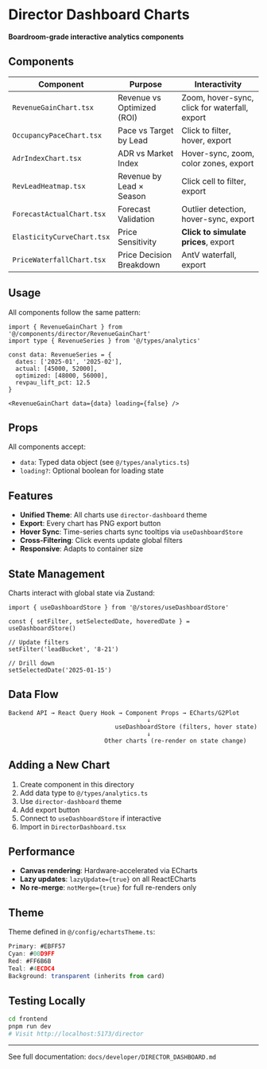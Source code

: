 # Director Dashboard Charts

**Boardroom-grade interactive analytics components**

## Components

| Component                  | Purpose                    | Interactivity                                 |
| -------------------------- | -------------------------- | --------------------------------------------- |
| `RevenueGainChart.tsx`     | Revenue vs Optimized (ROI) | Zoom, hover-sync, click for waterfall, export |
| `OccupancyPaceChart.tsx`   | Pace vs Target by Lead     | Click to filter, hover, export                |
| `AdrIndexChart.tsx`        | ADR vs Market Index        | Hover-sync, zoom, color zones, export         |
| `RevLeadHeatmap.tsx`       | Revenue by Lead × Season   | Click cell to filter, export                  |
| `ForecastActualChart.tsx`  | Forecast Validation        | Outlier detection, hover-sync, export         |
| `ElasticityCurveChart.tsx` | Price Sensitivity          | **Click to simulate prices**, export          |
| `PriceWaterfallChart.tsx`  | Price Decision Breakdown   | AntV waterfall, export                        |

## Usage

All components follow the same pattern:

```tsx
import { RevenueGainChart } from '@/components/director/RevenueGainChart'
import type { RevenueSeries } from '@/types/analytics'

const data: RevenueSeries = {
  dates: ['2025-01', '2025-02'],
  actual: [45000, 52000],
  optimized: [48000, 56000],
  revpau_lift_pct: 12.5
}

<RevenueGainChart data={data} loading={false} />
```

## Props

All components accept:

- `data`: Typed data object (see `@/types/analytics.ts`)
- `loading?`: Optional boolean for loading state

## Features

- **Unified Theme**: All charts use `director-dashboard` theme
- **Export**: Every chart has PNG export button
- **Hover Sync**: Time-series charts sync tooltips via `useDashboardStore`
- **Cross-Filtering**: Click events update global filters
- **Responsive**: Adapts to container size

## State Management

Charts interact with global state via Zustand:

```tsx
import { useDashboardStore } from '@/stores/useDashboardStore'

const { setFilter, setSelectedDate, hoveredDate } = useDashboardStore()

// Update filters
setFilter('leadBucket', '8-21')

// Drill down
setSelectedDate('2025-01-15')
```

## Data Flow

```
Backend API → React Query Hook → Component Props → ECharts/G2Plot
                                       ↓
                              useDashboardStore (filters, hover state)
                                       ↓
                           Other charts (re-render on state change)
```

## Adding a New Chart

1. Create component in this directory
2. Add data type to `@/types/analytics.ts`
3. Use `director-dashboard` theme
4. Add export button
5. Connect to `useDashboardStore` if interactive
6. Import in `DirectorDashboard.tsx`

## Performance

- **Canvas rendering**: Hardware-accelerated via ECharts
- **Lazy updates**: `lazyUpdate={true}` on all ReactECharts
- **No re-merge**: `notMerge={true}` for full re-renders only

## Theme

Theme defined in `@/config/echartsTheme.ts`:

```typescript
Primary: #EBFF57
Cyan: #00D9FF
Red: #FF6B6B
Teal: #4ECDC4
Background: transparent (inherits from card)
```

## Testing Locally

```bash
cd frontend
pnpm run dev
# Visit http://localhost:5173/director
```

---

See full documentation: `docs/developer/DIRECTOR_DASHBOARD.md`
